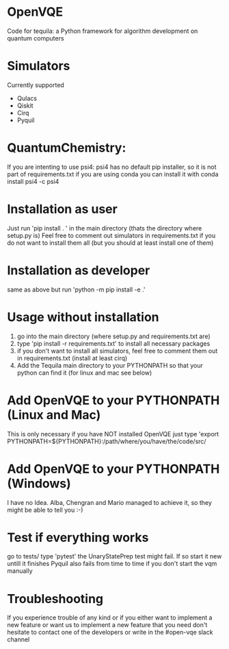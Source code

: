# OpenVQE
Code for tequila: a Python framework for algorithm development on quantum computers

# Simulators
Currently supported
- Qulacs
- Qiskit
- Cirq
- Pyquil

# QuantumChemistry:
If you are intenting to use psi4:
psi4 has no default pip installer, so it is not part of requirements.txt
if you are using conda you can install it with
conda install psi4 -c psi4

# Installation as user
Just run 'pip install . ' in the main directory (thats the directory where setup.py is)
Feel free to comment out simulators in requirements.txt if you do not want to install them all (but you should at least install one of them)

# Installation as developer
same as above but run 'python -m pip install -e .' 

# Usage without installation
1. go into the main directory (where setup.py and requirements.txt are)
2. type 'pip install -r requirements.txt' to install all necessary packages
3. if you don't want to install all simulators, feel free to comment them out in requirements.txt (install at least cirq)
4. Add the Tequila main directory to your PYTHONPATH so that your python can find it (for linux and mac see below)

# Add OpenVQE to your PYTHONPATH (Linux and Mac)
This is only necessary if you have NOT installed OpenVQE
just type 'export PYTHONPATH=${PYTHONPATH}:/path/where/you/have/the/code/src/

# Add OpenVQE to your PYTHONPATH (Windows)
I have no Idea. Alba, Chengran and Mario managed to achieve it, so they might be able to tell you :-)

# Test if everything works
go to tests/
type 'pytest'
the UnaryStatePrep test might fail. If so start it new untill it finishes
Pyquil also fails from time to time if you don't start the vqm manually

# Troubleshooting
If you experience trouble of any kind or if you either want to implement a new feature or want us to implement a new feature that you need
don't hesitate to contact one of the developers or write in the #open-vqe slack channel
